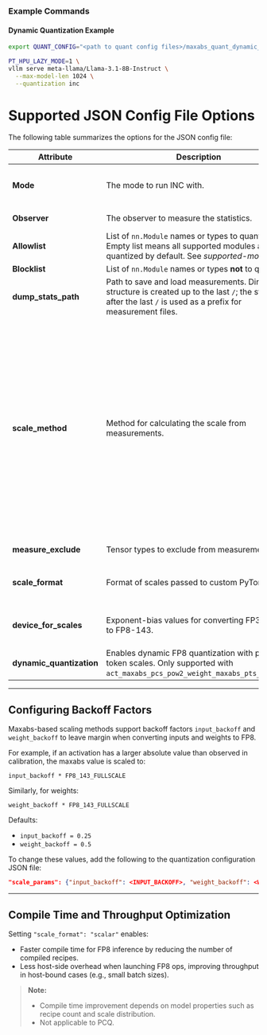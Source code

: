 ### Example Commands

#### Dynamic Quantization Example
```bash
export QUANT_CONFIG="<path to quant config files>/maxabs_quant_dynamic_quantization.json"

PT_HPU_LAZY_MODE=1 \
vllm serve meta-llama/Llama-3.1-8B-Instruct \
  --max-model-len 1024 \
  --quantization inc
```


# Supported JSON Config File Options

The following table summarizes the options for the JSON config file:

| Attribute            | Description | Values |
|----------------------|-------------|--------|
| **Mode**             | The mode to run INC with. | - **MEASURE** – Measure statistics of all modules and emit the results to `dump_stats_path`.<br>- **QUANTIZE** *(default)* – Quantize and run the model according to the provided measurements. |
| **Observer**         | The observer to measure the statistics. | - **maxabs** *(default)*<br>- **save** – Saves all tensors to files. |
| **Allowlist**        | List of `nn.Module` names or types to quantize. Empty list means all supported modules are quantized by default. See *supported-modules*. | Default: empty list |
| **Blocklist**        | List of `nn.Module` names or types **not** to quantize. | Default: empty list |
| **dump_stats_path**  | Path to save and load measurements. Directory structure is created up to the last `/`; the string after the last `/` is used as a prefix for measurement files. | Default: `stats` |
| **scale_method**     | Method for calculating the scale from measurements. | - `unit_scale` *(default)* – Always use scale of 1.<br>- `maxabs_arbitrary` – Stretch/compress maxabs to full-scale of FP8.<br>- `maxabs_hw` – Stretch/compress maxabs to full-scale of FP8, then replace with HW-accelerated scale based on `device_for_scales`.<br>- `maxabs_pow2` – Same as above but rounded to power of 2.<br>- `maxabs_hw_opt_weight` – Weight scale chosen for minimal MSE among HW accelerated scales; activations use `maxabs_hw`.<br>- `act_maxabs_pow2_weights_pcs_opt_pow2` – Per-channel weights use `maxabs_hw_opt_weight`; activations use `maxabs_pow2`.<br>- `act_maxabs_hw_weights_pcs_maxabs_pow2` – Per-channel weights use `maxabs_pow2`; activations use `maxabs_hw`.<br>- `act_maxabs_pcs_pow2_weight_maxabs_pts_pow2_hw` – **Dynamic quant only**: per-tensor weights use `maxabs_hw`; activations use per-token `maxabs_pow2`. |
| **measure_exclude**  | Tensor types to exclude from measurement. | - `NONE` – Measure all tensors.<br>- `OUTPUT` *(default)* – Skip output tensors. |
| **scale_format**     | Format of scales passed to custom PyTorch ops. | - `const` – Scales passed as tensors.<br>- `scalar` *(default)* – Scales passed as scalar values for compile-time & throughput optimizations. |
| **device_for_scales**| Exponent-bias values for converting FP32/BF16 to FP8-143. | - `GAUDI3` – Expanded exponent-bias range (0–63).<br>- `GAUDI2` – 4 possible exponent biases (3, 7, 11, 15), default is 7. |
| **dynamic_quantization** | Enables dynamic FP8 quantization with per-token scales. Only supported with `act_maxabs_pcs_pow2_weight_maxabs_pts_pow2_hw`. | - `true` – Enable.<br>- `false` *(default)* – Disable. |

---

## Configuring Backoff Factors

Maxabs-based scaling methods support backoff factors `input_backoff` and `weight_backoff` to leave margin when converting inputs and weights to FP8.

For example, if an activation has a larger absolute value than observed in calibration, the maxabs value is scaled to:

```
input_backoff * FP8_143_FULLSCALE
```

Similarly, for weights:

```
weight_backoff * FP8_143_FULLSCALE
```

Defaults:
- `input_backoff = 0.25`
- `weight_backoff = 0.5`

To change these values, add the following to the quantization configuration JSON file:

```json
"scale_params": {"input_backoff": <INPUT_BACKOFF>, "weight_backoff": <WEIGHT_BACKOFF>}
```

---

## Compile Time and Throughput Optimization

Setting `"scale_format": "scalar"` enables:

- Faster compile time for FP8 inference by reducing the number of compiled recipes.
- Less host-side overhead when launching FP8 ops, improving throughput in host-bound cases (e.g., small batch sizes).

> **Note:**
> - Compile time improvement depends on model properties such as recipe count and scale distribution.
> - Not applicable to PCQ.
